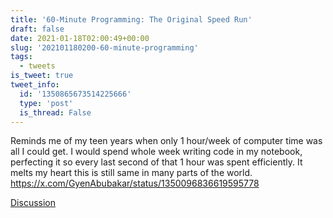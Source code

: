 ```yaml
---
title: '60-Minute Programming: The Original Speed Run'
draft: false
date: 2021-01-18T02:00:49+00:00
slug: '202101180200-60-minute-programming'
tags:
  - tweets
is_tweet: true
tweet_info:
  id: '1350865673514225666'
  type: 'post'
  is_thread: False
---
```




Reminds me of my teen years when only 1 hour/week of computer time was all I could get. I would spend whole week writing code in my notebook, perfecting it so every last second of that 1 hour was spent efficiently. It melts my heart this is still same in many parts of the world. <https://x.com/GyenAbubakar/status/1350096836619595778>

[Discussion](https://x.com/sytelus/status/1350865673514225666)
